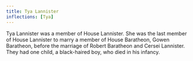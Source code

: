 ```yaml
---
title: Tya Lannister
inflections: [Tya]
---
```


Tya Lannister was a member of House Lannister. She was the last member of House Lannister to marry a member of House Baratheon, Gowen Baratheon, before the marriage of Robert Baratheon and Cersei Lannister. They had one child, a black-haired boy, who died in his infancy. 


